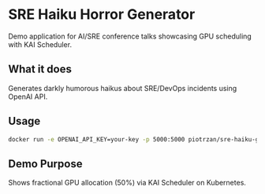 # SRE Haiku Horror Generator

Demo application for AI/SRE conference talks showcasing GPU scheduling with KAI Scheduler.

## What it does
Generates darkly humorous haikus about SRE/DevOps incidents using OpenAI API.

## Usage
```bash
docker run -e OPENAI_API_KEY=your-key -p 5000:5000 piotrzan/sre-haiku-generator
```

## Demo Purpose
Shows fractional GPU allocation (50%) via KAI Scheduler on Kubernetes.